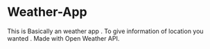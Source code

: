 # Weather-App
This is Basically an weather app . To give information of location you wanted . Made with Open Weather API.
